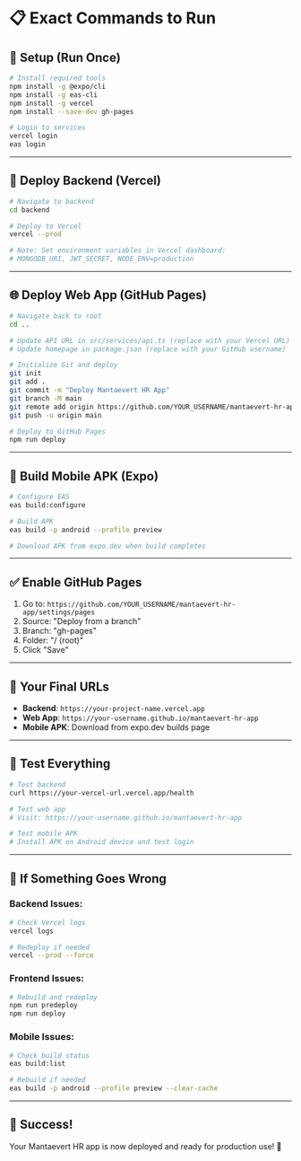 # 📋 Exact Commands to Run

## 🔧 **Setup (Run Once)**

```bash
# Install required tools
npm install -g @expo/cli
npm install -g eas-cli  
npm install -g vercel
npm install --save-dev gh-pages

# Login to services
vercel login
eas login
```

---

## 🚀 **Deploy Backend (Vercel)**

```bash
# Navigate to backend
cd backend

# Deploy to Vercel
vercel --prod

# Note: Set environment variables in Vercel dashboard:
# MONGODB_URI, JWT_SECRET, NODE_ENV=production
```

---

## 🌐 **Deploy Web App (GitHub Pages)**

```bash
# Navigate back to root
cd ..

# Update API URL in src/services/api.ts (replace with your Vercel URL)
# Update homepage in package.json (replace with your GitHub username)

# Initialize Git and deploy
git init
git add .
git commit -m "Deploy Mantaevert HR App"
git branch -M main
git remote add origin https://github.com/YOUR_USERNAME/mantaevert-hr-app.git
git push -u origin main

# Deploy to GitHub Pages
npm run deploy
```

---

## 📱 **Build Mobile APK (Expo)**

```bash
# Configure EAS
eas build:configure

# Build APK
eas build -p android --profile preview

# Download APK from expo.dev when build completes
```

---

## ✅ **Enable GitHub Pages**

1. Go to: `https://github.com/YOUR_USERNAME/mantaevert-hr-app/settings/pages`
2. Source: "Deploy from a branch"
3. Branch: "gh-pages"
4. Folder: "/ (root)"
5. Click "Save"

---

## 🔗 **Your Final URLs**

- **Backend**: `https://your-project-name.vercel.app`
- **Web App**: `https://your-username.github.io/mantaevert-hr-app`
- **Mobile APK**: Download from expo.dev builds page

---

## 🎯 **Test Everything**

```bash
# Test backend
curl https://your-vercel-url.vercel.app/health

# Test web app
# Visit: https://your-username.github.io/mantaevert-hr-app

# Test mobile APK
# Install APK on Android device and test login
```

---

## 🚨 **If Something Goes Wrong**

### Backend Issues:
```bash
# Check Vercel logs
vercel logs

# Redeploy if needed
vercel --prod --force
```

### Frontend Issues:
```bash
# Rebuild and redeploy
npm run predeploy
npm run deploy
```

### Mobile Issues:
```bash
# Check build status
eas build:list

# Rebuild if needed
eas build -p android --profile preview --clear-cache
```

---

## 🎉 **Success!**

Your Mantaevert HR app is now deployed and ready for production use! 🚀